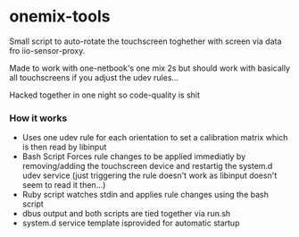# onemix-tools
Small script to auto-rotate the touchscreen toghether with screen via data fro iio-sensor-proxy.

Made to work with one-netbook's one mix 2s but should work with basically all touchscreens if you adjust the udev rules... 

Hacked together in one night so code-quality is shit


### How it works
- Uses one udev rule for each orientation to set a calibration matrix which is then read by libinput
- Bash Script Forces rule changes to be applied immediatly by removing/adding the touchscreen device and restartig the system.d udev service (just triggering the rule doesn't work as libinput doesn't seem to read it then...)
- Ruby script watches stdin and applies rule changes using the bash script
- dbus output and both scripts are tied together via run.sh
- system.d service template isprovided for automatic startup
